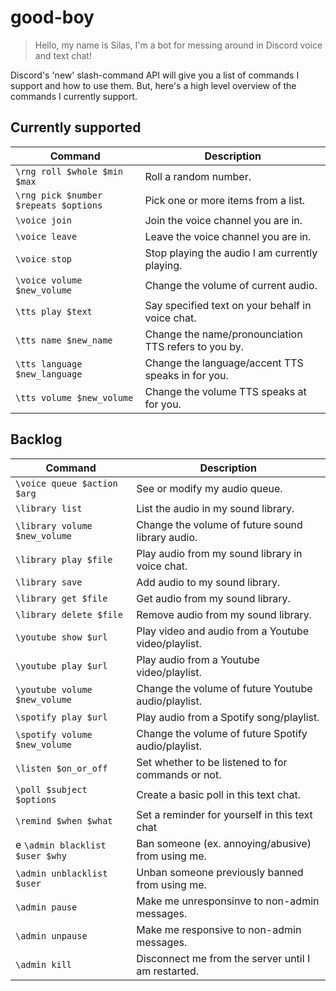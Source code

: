 # good-boy
> Hello, my name is Silas, I'm a bot for messing around in Discord voice and text chat!

Discord's 'new' slash-command API will give you a list of commands I support and how to use them.
But, here's a high level overview of the commands I currently support.

## Currently supported
| Command                               | Description                                          |
| ------------------------------------- | ---------------------------------------------------- |
| `\rng roll $whole $min $max`          | Roll a random number.                                |
| `\rng pick $number $repeats $options` | Pick one or more items from a list.                  |
| `\voice join`                         | Join the voice channel you are in.                   |
| `\voice leave`                        | Leave the voice channel you are in.                  |
| `\voice stop`                         | Stop playing the audio I am currently playing.       |
| `\voice volume $new_volume`           | Change the volume of current audio.                  |
| `\tts play $text`                     | Say specified text on your behalf in voice chat.     |
| `\tts name $new_name`                 | Change the name/pronounciation TTS refers to you by. |
| `\tts language $new_language`         | Change the language/accent TTS speaks in for you.    |
| `\tts volume $new_volume`             | Change the volume TTS speaks at for you.             |

## Backlog
| Command                       | Description                                         |
| ----------------------------- | --------------------------------------------------- |
| `\voice queue $action $arg  ` | See or modify my audio queue.                       |
| `\library list`               | List the audio in my sound library.                 |
| `\library volume $new_volume` | Change the volume of future sound library audio.    |
| `\library play $file`         | Play audio from my sound library in voice chat.     |
| `\library save`               | Add audio to my sound library.                      |
| `\library get $file`          | Get audio from my sound library.                    |
| `\library delete $file`       | Remove audio from my sound library.                 |
| `\youtube show $url`          | Play video and audio from a Youtube video/playlist. |
| `\youtube play $url`          | Play audio from a Youtube video/playlist.           |
| `\youtube volume $new_volume` | Change the volume of future Youtube audio/playlist. |
| `\spotify play $url`          | Play audio from a Spotify song/playlist.            |
| `\spotify volume $new_volume` | Change the volume of future Spotify audio/playlist. |
| `\listen $on_or_off`          | Set whether to be listened to for commands or not.  |
| `\poll $subject $options`     | Create a basic poll in this text chat.              |
| `\remind $when $what`         | Set a reminder for yourself in this text chat       |
e `\admin blacklist $user $why` | Ban someone (ex. annoying/abusive) from using me.   |
| `\admin unblacklist $user`    | Unban someone previously banned from using me.      |
| `\admin pause`                | Make me unresponsinve to non-admin messages.        |
| `\admin unpause`              | Make me responsive to non-admin messages.           |
| `\admin kill`                 | Disconnect me from the server until I am restarted. |
